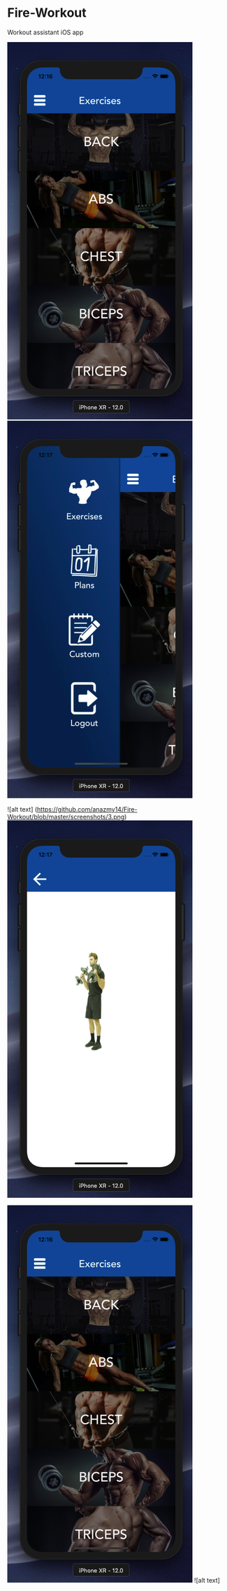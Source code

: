 # Fire-Workout

Workout assistant iOS app 







![alt text](https://github.com/anazmy14/Fire-Workout/blob/master/screenshots/1.png)                ![alt text](https://github.com/anazmy14/Fire-Workout/blob/master/screenshots/2.png)                         


![alt text] (https://github.com/anazmy14/Fire-Workout/blob/master/screenshots/3.png)               ![alt text](https://github.com/anazmy14/Fire-Workout/blob/master/screenshots/4.png)


![alt text](https://github.com/anazmy14/Fire-Workout/blob/master/screenshots/1.png)                ![alt text]


